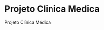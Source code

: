 # Projeto Clinica Medica

Projeto Clínica Médica

<!--  
https://virandoprogramador.com.br/swagger-com-spring-boot-documentacao-de-api-completa/

https://dev.to/fabianogoes/documentando-uma-api-rest-spring-boot-3-usando-openapi-30-k1c

https://cursos.alura.com.br/forum/topico-swagger-ui-e-springdoc-326290

https://www.youtube.com/watch?v=vHL02dlRv9I

https://www.youtube.com/watch?v=rFG2-_Wj4x0

-->